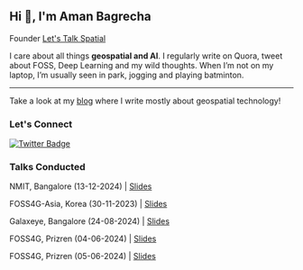 ## Hi 👋, I'm Aman Bagrecha

Founder [Let's Talk Spatial](https://letstalkspatial.in/)

I care about all things **geospatial and AI**. I regularly write on Quora, tweet about FOSS, Deep Learning and my wild thoughts. When I’m not on my laptop, I’m usually seen in park, jogging and playing batminton.

---

Take a look at my <a href="https://amanbagrecha.github.io/post">blog</a> where I write mostly about geospatial technology! 


### Let's Connect

[![Twitter Badge](https://img.shields.io/twitter/follow/aman_bagrecha?style=social)](https://twitter.com/aman_bagrecha) 



### Talks Conducted

NMIT, Bangalore (13-12-2024) | [Slides](https://docs.google.com/presentation/d/e/2PACX-1vQCY2iWrTUFNwvExMEhPWbi6gYhF34bg-jCzED5IuC9wE1tvC4nXwNTxawYToQOKdz7KR6J3ia7r1rY/pub?start=true&loop=false&delayms=30000)

FOSS4G-Asia, Korea (30-11-2023) | [Slides](https://docs.google.com/presentation/d/e/2PACX-1vQaP1rqI_Aj5rb3q0t6dWjN4brQs1rCqTVkY8oD7oezQDZYUi-RobhsExvjDe_qc1SeujMbsGNsFwKp/pub?start=false&loop=false&delayms=3000)

Galaxeye, Bangalore (24-08-2024) | [Slides](https://docs.google.com/presentation/d/e/2PACX-1vQf2uch3mbHGGgz3essm4UUvZK-lxVDLza4BVnfGgf3g8x0-WCVN5mVThThpCiqkzsKusSRJg1oC294/pub?start=false&loop=false&delayms=3000)

FOSS4G, Prizren (04-06-2024) | [Slides](https://docs.google.com/presentation/d/e/2PACX-1vQA8y-filgC5zYOXdgWY7-nFAplBAVKcz52_k9FG3xiyPn5ss0AMY0E9zz-fa6Qnq_gWbYdTd1Lv3FV/pub?start=false&loop=false&delayms=3000)

FOSS4G, Prizren (05-06-2024) | [Slides](https://docs.google.com/presentation/d/e/2PACX-1vTrpkekwR7sRAGSTBa5eNRrPuwoJBiqEcIA9gpaafLkOlXfFfit4GfnDC6Z-ZIvgv6tDNXFJIc-Ifhw/pub?start=false&loop=false&delayms=3000)

